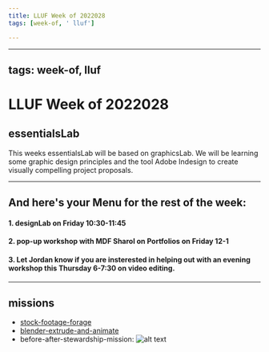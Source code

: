 ```yaml
---
title: LLUF Week of 2022028
tags: [week-of, ' lluf']

---
```


---
tags: week-of, lluf
---

# LLUF Week of 2022028

## essentialsLab
This weeks essentialsLab will be based on graphicsLab. We will be learning some graphic design principles and the tool Adobe Indesign to create visually compelling project proposals. 



---

## And here's your Menu for the rest of the week:

#### 1. designLab on Friday 10:30-11:45

#### 2. pop-up workshop with MDF Sharol on Portfolios on Friday 12-1

#### 3. Let Jordan know if you are insterested in helping out with an evening workshop this Thursday 6-7:30 on video editing.


---



## missions

* [stock-footage-forage](https://hackmd.io/q5rLCTP1TnuEl0y5DVpU_w)
* [blender-extrude-and-animate](https://hackmd.io/rbl8Lm_FT02X83DfEthkHg)
* before-after-stewardship-mission:
![alt text](https://files.slack.com/files-pri/T0HTW3H0V-F035ARP7S9H/before_after__1_.gif?pub_secret=1bd187fdf0)








